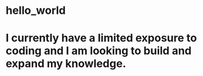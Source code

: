 # hello_world
# I currently have a limited exposure to coding and I am looking to build and expand my knowledge.
